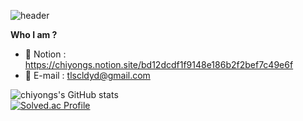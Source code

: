 ![header](https://capsule-render.vercel.app/api?type=waving&color=auto&height=150&section=header&text=Hi,%20I'm%20chiyong&fontSize=45)


**Who I am ?**

- 🔭 Notion : https://chiyongs.notion.site/bd12dcdf1f9148e186b2f2bef7c49e6f
- 💬 E-mail : tlscldyd@gmail.com
<!-- - 😄 Pronouns: ...
- ⚡ Fun fact: ... 
 -->

<!--
**chiyongs/chiyongs** is a ✨ _special_ ✨ repository because its `README.md` (this file) appears on your GitHub profile.

Here are some ideas to get you started:

- 🔭 I’m currently working on ...
- 🌱 I’m currently learning ...
- 👯 I’m looking to collaborate on ...
- 🤔 I’m looking for help with ...
- 💬 Ask me about ...
- 📫 How to reach me: ...
- 😄 Pronouns: ...
- ⚡ Fun fact: ...
-->
![chiyongs's GitHub stats](https://github-readme-stats.vercel.app/api?username=chiyongs&show_icons=true&theme=dracula)   
[![Solved.ac Profile](http://mazassumnida.wtf/api/v2/generate_badge?boj=chiyongs)](https://solved.ac/chiyongs/)
